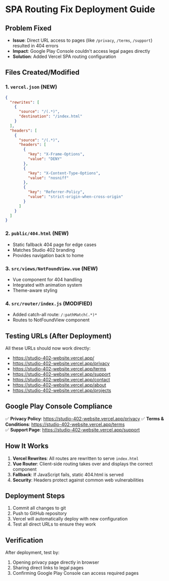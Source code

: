 # SPA Routing Fix Deployment Guide

## Problem Fixed
- **Issue**: Direct URL access to pages (like `/privacy`, `/terms`, `/support`) resulted in 404 errors
- **Impact**: Google Play Console couldn't access legal pages directly
- **Solution**: Added Vercel SPA routing configuration

## Files Created/Modified

### 1. `vercel.json` (NEW)
```json
{
  "rewrites": [
    {
      "source": "/(.*)",
      "destination": "/index.html"
    }
  ],
  "headers": [
    {
      "source": "/(.*)",
      "headers": [
        {
          "key": "X-Frame-Options",
          "value": "DENY"
        },
        {
          "key": "X-Content-Type-Options",
          "value": "nosniff"
        },
        {
          "key": "Referrer-Policy",
          "value": "strict-origin-when-cross-origin"
        }
      ]
    }
  ]
}
```

### 2. `public/404.html` (NEW)
- Static fallback 404 page for edge cases
- Matches Studio 402 branding
- Provides navigation back to home

### 3. `src/views/NotFoundView.vue` (NEW)  
- Vue component for 404 handling
- Integrated with animation system
- Theme-aware styling

### 4. `src/router/index.js` (MODIFIED)
- Added catch-all route: `/:pathMatch(.*)*`
- Routes to NotFoundView component

## Testing URLs (After Deployment)

All these URLs should now work directly:
- https://studio-402-website.vercel.app/
- https://studio-402-website.vercel.app/privacy
- https://studio-402-website.vercel.app/terms  
- https://studio-402-website.vercel.app/support
- https://studio-402-website.vercel.app/contact
- https://studio-402-website.vercel.app/about
- https://studio-402-website.vercel.app/projects

## Google Play Console Compliance

✅ **Privacy Policy**: https://studio-402-website.vercel.app/privacy
✅ **Terms & Conditions**: https://studio-402-website.vercel.app/terms  
✅ **Support Page**: https://studio-402-website.vercel.app/support

## How It Works

1. **Vercel Rewrites**: All routes are rewritten to serve `index.html`
2. **Vue Router**: Client-side routing takes over and displays the correct component
3. **Fallback**: If JavaScript fails, static 404.html is served
4. **Security**: Headers protect against common web vulnerabilities

## Deployment Steps

1. Commit all changes to git
2. Push to GitHub repository  
3. Vercel will automatically deploy with new configuration
4. Test all direct URLs to ensure they work

## Verification

After deployment, test by:
1. Opening privacy page directly in browser
2. Sharing direct links to legal pages
3. Confirming Google Play Console can access required pages
